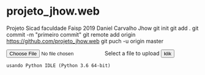 # projeto_jhow.web
Projeto Sicad faculdade Faisp 2019  Daniel Carvalho Jhow
git init
git add .
git commit -m "primeiro commit"
git remote add origin https://github.com/projeto_jhow.web
git puch -u origin master






<from action="/upload">
    <input type="file" name="fileupload" value="fileupload"id
    <label type for="fileupload"> Select a file to upload</label>
    <input type="submit" value="klik">
    
    usando Python IDLE (Python 3.6 64-bit)
